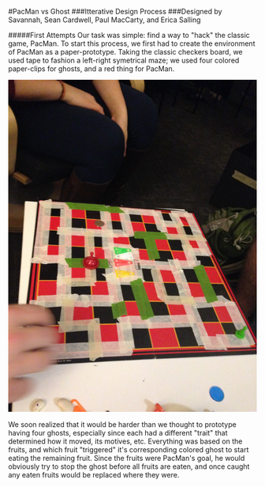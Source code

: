 #PacMan vs Ghost
###Itterative Design Process
###Designed by Savannah, Sean Cardwell, Paul MacCarty, and Erica Salling

#####First Attempts
Our task was simple: find a way to "hack" the classic game, PacMan. To start this process, we first had to create the environment of PacMan as a paper-prototype. Taking the classic checkers board, we used tape to fashion a left-right symetrical maze; we used four colored paper-clips for ghosts, and a red thing for PacMan. 

![Take1](Take1.jpg)

We soon realized that it would be harder than we thought to prototype having four ghosts, especially since each had a different "trait" that determined how it moved, its motives, etc. Everything was based on the fruits, and which fruit "triggered" it's corresponding colored ghost to start eating the remaining fruit. Since the fruits were PacMan's goal, he would obviously try to stop the ghost before all fruits are eaten, and once caught any eaten fruits would be replaced where they were. 